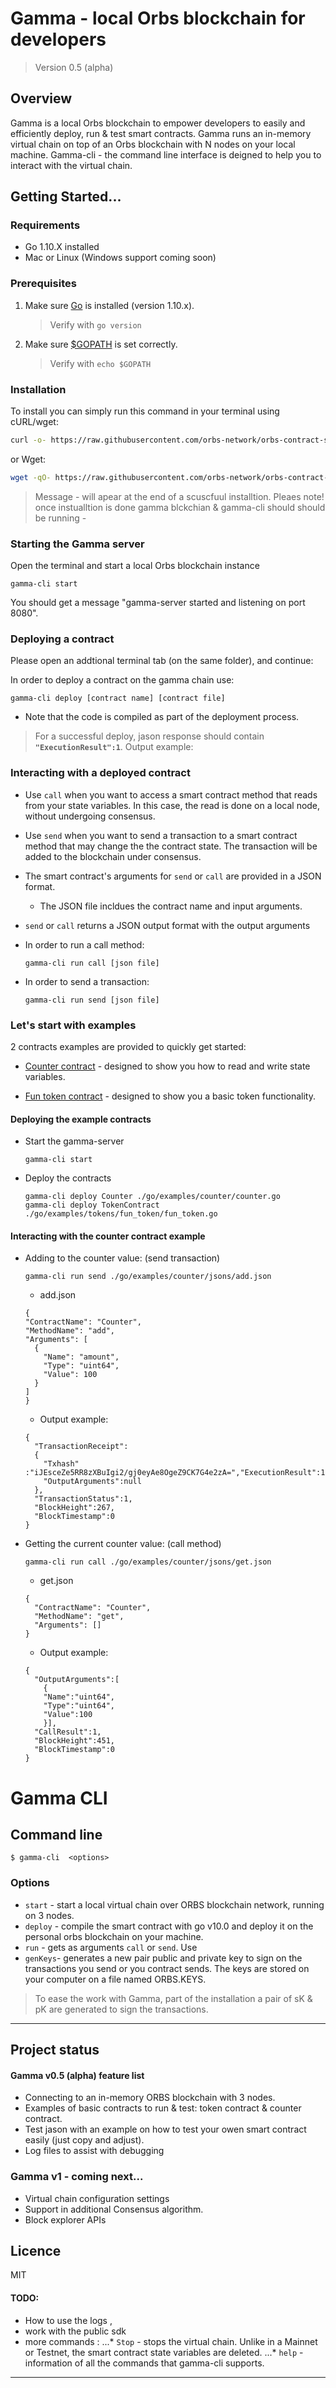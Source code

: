 # Gamma - local Orbs blockchain for developers
>Version  0.5 (alpha)


## Overview
Gamma is a local Orbs blockchain to empower developers to easily and efficiently deploy, run & test smart contracts.<enter>
Gamma runs an in-memory virtual chain on top of an Orbs blockchain with N nodes on your local machine. 
Gamma-cli -  the command line interface is deigned to help you to interact with the virtual chain. 


## Getting Started... 

### Requirements
- Go 1.10.X installed 
- Mac or Linux (Windows support coming soon)

### Prerequisites

1. Make sure [Go](https://golang.org/doc/install) is installed (version 1.10.x).
  
    > Verify with `go version`

2. Make sure [$GOPATH](https://github.com/golang/go/wiki/SettingGOPATH) is set correctly.
   
    > Verify with `echo $GOPATH`
    

### Installation 
To install you can simply run this command in your terminal using cURL/wget:

```sh
curl -o- https://raw.githubusercontent.com/orbs-network/orbs-contract-sdk/master/install.sh | bash
```

or Wget:

```sh
wget -qO- https://raw.githubusercontent.com/orbs-network/orbs-contract-sdk/master/install.sh | bash
```
> Message  - will apear at the end of a scuscfuul installtion. Pleaes note! once instualltion is done gamma blckchian & gamma-cli should should be running - 

### Starting the Gamma server
Open the terminal and start a local Orbs blockchain instance <enter>
  ```
  gamma-cli start
  ``` 
  You should get a message "gamma-server started and listening on port 8080".

### Deploying a contract

Please open an addtional terminal tab (on the same folder), and continue: 

In order to deploy a contract on the gamma chain use:
  ```
  gamma-cli deploy [contract name] [contract file]
  ```
  *  Note that the code is compiled as part of the deployment process.
 
 > For a successful deploy, jason response should contain **`"ExecutionResult":1`**.
> Output example: 

### Interacting with a deployed contract
* Use `call` when you want to access a smart contract method that reads from your state variables. In this case, the read is done on a local node, without undergoing consensus. 
* Use `send` when you want to send a transaction to a smart contract method that may change the the contract state. The transaction will be added to the blockchain under consensus.

* The smart contract's arguments for `send` or `call` are provided in a JSON format.
  * The JSON file incldues the contract name and input arguments.
* `send` or `call` returns a JSON output format with the output arguments
   
* In order to run a call method:
  ```
  gamma-cli run call [json file]
  ```

* In order to send a transaction:
  ```
  gamma-cli run send [json file]
  ```


### Let's start with examples 

2 contracts examples are provided to quickly get started:
* [Counter contract](https://github.com/orbs-network/orbs-contract-sdk/tree/master/go/examples/counter "Counter Contract") - designed to show you how to read and write state variables.
  
* [Fun token contract](https://github.com/orbs-network/orbs-contract-sdk/tree/master/go/examples/tokens/fun_token "fun token contract") - designed to show you a basic token functionality.

#### Deploying the example contracts  
* Start the gamma-server
  ```
  gamma-cli start
  ```

* Deploy the contracts
  ```
  gamma-cli deploy Counter ./go/examples/counter/counter.go
  gamma-cli deploy TokenContract ./go/examples/tokens/fun_token/fun_token.go
  ```

#### Interacting with the counter contract example

* Adding to the counter value: (send transaction)
  ```
  gamma-cli run send ./go/examples/counter/jsons/add.json
  ```
  * add.json
  ```
  {
  "ContractName": "Counter",
  "MethodName": "add",
  "Arguments": [
    {
      "Name": "amount",
      "Type": "uint64",
      "Value": 100
    }
  ]
  }
  ```

  * Output example:
  ```
  {
    "TransactionReceipt": 
    {
      "Txhash" :"iJEsceZe5RR8zXBuIgi2/gj0eyAe8OgeZ9CK7G4e2zA=","ExecutionResult":1,
      "OutputArguments":null
    },
    "TransactionStatus":1,
    "BlockHeight":267,
    "BlockTimestamp":0
  }
  ```

* Getting the current counter value: (call method)
  ```
  gamma-cli run call ./go/examples/counter/jsons/get.json
  ```
  * get.json
  ```
  {
    "ContractName": "Counter",
    "MethodName": "get",
    "Arguments": []
  }
  ```
  * Output example:
  ```
  {
    "OutputArguments":[
      {
      "Name":"uint64",
      "Type":"uint64",
      "Value":100
      }],
    "CallResult":1,
    "BlockHeight":451,
    "BlockTimestamp":0
  }
  ```
  
<!---

### Installation 
To install you can simply run this command in your terminal using cURL/wget:

```sh
curl -o- https://raw.githubusercontent.com/orbs-network/orbs-contract-sdk/master/install.sh | bash
```

or Wget:

```sh
wget -qO- https://raw.githubusercontent.com/orbs-network/orbs-contract-sdk/master/install.sh | bash
```

### Let's start with examples 

2 contracts examples are provided to quickly get started:
> * [Counter contract](https://github.com/orbs-network/orbs-contract-sdk/tree/master/go/examples/counter "Counter Contract") - designed to show you how to read and write state variables.<ENTER>
> * [Fun token contract] (https://github.com/orbs-network/orbs-contract-sdk/tree/master/go/examples/tokens/fun_token "fun token contract")- designed to show you a basic token functionality.

**Steps to deploy the example contracts**  

* **Step 1**: Open the terminal & restart and start local ORBS blockchain instance <enter>
  `$ gamma-cli -start`. You should get a message "Your personal ORBS blockchain is ready for use"
* **Step 2** : Deploy your contract `$ gamma-cli deploy [contract file pathn] ` , you should get a message "Contract [file name] was deployed successfully".<enter>
          Please note that the code was compiled - part of the deployment process to save time.

> Code to start the local virtual chain and deploy the 2 contracts: 
``` 
gamma-cli start
gamma-cli deploy /examples/tokens/fun_token/fun_token.go
gamma-cli deploy /examples/counter/counter/fun_token.go
``` 

**Steps to test using Call or Send:**
* Use `call` when you want to access a smart contract method that reads from your state variables. In this case, the read will be done with no need to run the consensus. 
* Use `send` when you want to acess a smart contract method that also writes to the blockchain. This means that a condenses should be reached.

>Please note that the smart contract's arguments expected in `send` or `run` should be written in a jason format. 
> Example of jason  files can be downloaded here: [Counter jason ](https://github.com/orbs-network/orbs-contract-sdk/tree/master/go/examples/counter/tests) and [fun token jason]( https://github.com/orbs-network/orbs-contract-sdk/tree/master/go/examples/tokens/fun_token/tests )
```go
DROR\ ODED PLEASE ADD A CODE EXMAPLE HERE ONCE RUNNING IT
```
**Steps to test using the test files:**

We provided you corresponding test files for the examples.
> Test files can be downloaded: [Counter tests ](https://github.com/orbs-network/orbs-contract-sdk/tree/master/go/examples/counter/tests) and [fun token tests]( https://github.com/orbs-network/orbs-contract-sdk/tree/master/go/examples/tokens/fun_token/tests )
* **Step 1**: In the terminal `$ go [test file path]`. 
* **Step 2**: you should in the terminal the expected test results and actual results, including an indication of "yes" or "no" if the test passed. 

``` 
gamma-cli start
gamma-cli deploy /examples/tokens/fun_token/fun_token.go
gamma-cli deploy /examples/counter/counter/fun_token.go
``` 
-- TODO: ADD screenshots            
<p align="center">
  <img src="tbd?raw=true")
</p>

*

# Deploy & test your own contract  

>Make sure the ORBS blockchain is on. If not please use the `start` command.<enter>
 Please use a GO file, the `deploy`- also includes compilation with GO v1.10.x.
 
* Step 1: deploy your contract, using `deploy`
* Step 2: Test your contract using `run` or `$ GO test_file_name.go` 

--->

# Gamma CLI

## Command line

`$ gamma-cli  <options>`

### Options 

* `start`  - start a local virtual chain over ORBS blockchain network, running on 3 nodes. 
* `deploy` - compile the smart contract with go v10.0 and deploy it on the personal orbs blockchain on your machine. 
* `run`    - gets as arguments `call` or `send`. Use 
* `genKeys`- generates a new pair public and private key to sign on the transactions you send or you contract sends. 
             The keys are stored on your computer on a file named ORBS.KEYS.

>To ease the work with Gamma, part of the installation a pair of sK & pK are generated to sign the transactions.

---

## Project status

#### Gamma v0.5 (alpha) feature list

- Connecting to an in-memory ORBS blockchain with 3 nodes.
- Examples of basic contracts to run & test: token contract & counter contract. 
- Test jason with an example on how to test your owen smart contract easily (just copy and adjust). 
- Log files to assist with debugging


### Gamma v1 - coming next...
- Virtual chain configuration settings
- Support in additional Consensus algorithm.
- Block explorer APIs

## Licence  
MIT

#### TODO:
- How to use the logs , 
- work with the public sdk
- more commands : 
...* `Stop`   - stops the virtual chain. Unlike in a Mainnet or Testnet, the smart contract state variables are deleted. 
...* `help`   - information of all the commands that gamma-cli supports. 



---
